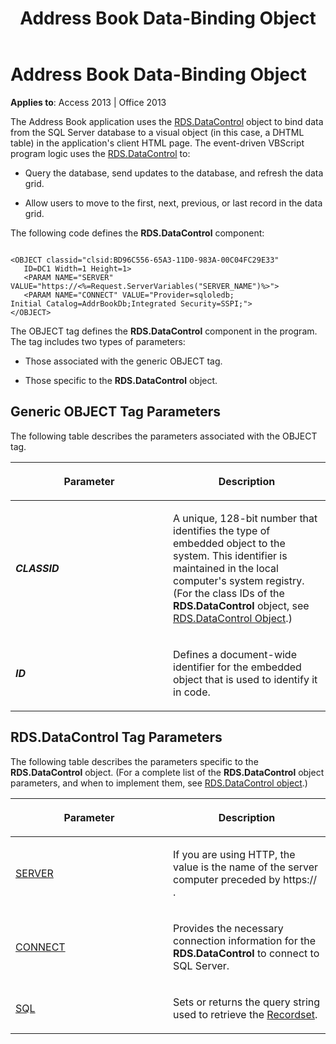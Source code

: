﻿---
title: Address Book Data-Binding Object
TOCTitle: Address Book Data-Binding Object
ms:assetid: cf43f645-1ee1-8655-eb70-86d601e9f3f7
ms:mtpsurl: https://msdn.microsoft.com/library/JJ250030(v=office.15)
ms:contentKeyID: 48547807
ms.date: 09/18/2015
mtps_version: v=office.15
---

# Address Book Data-Binding Object


**Applies to**: Access 2013 | Office 2013

The Address Book application uses the [RDS.DataControl](datacontrol-object-rds.md) object to bind data from the SQL Server database to a visual object (in this case, a DHTML table) in the application's client HTML page. The event-driven VBScript program logic uses the [RDS.DataControl](datacontrol-object-rds.md) to:

  - Query the database, send updates to the database, and refresh the data grid.

  - Allow users to move to the first, next, previous, or last record in the data grid.

The following code defines the **RDS.DataControl** component:

``` 
 
<OBJECT classid="clsid:BD96C556-65A3-11D0-983A-00C04FC29E33" 
   ID=DC1 Width=1 Height=1> 
   <PARAM NAME="SERVER" VALUE="https://<%=Request.ServerVariables("SERVER_NAME")%>"> 
   <PARAM NAME="CONNECT" VALUE="Provider=sqloledb; 
Initial Catalog=AddrBookDb;Integrated Security=SSPI;"> 
</OBJECT> 
```

The OBJECT tag defines the **RDS.DataControl** component in the program. The tag includes two types of parameters:

  - Those associated with the generic OBJECT tag.

  - Those specific to the **RDS.DataControl** object.

## Generic OBJECT Tag Parameters

The following table describes the parameters associated with the OBJECT tag.

<table>
<colgroup>
<col style="width: 50%" />
<col style="width: 50%" />
</colgroup>
<thead>
<tr class="header">
<th><p>Parameter</p></th>
<th><p>Description</p></th>
</tr>
</thead>
<tbody>
<tr class="odd">
<td><p><strong><em>CLASSID</em></strong></p></td>
<td><p>A unique, 128-bit number that identifies the type of embedded object to the system. This identifier is maintained in the local computer's system registry. (For the class IDs of the <strong>RDS.DataControl</strong> object, see <a href="datacontrol-object-rds.md">RDS.DataControl Object</a>.)</p></td>
</tr>
<tr class="even">
<td><p><strong><em>ID</em></strong></p></td>
<td><p>Defines a document-wide identifier for the embedded object that is used to identify it in code.</p></td>
</tr>
</tbody>
</table>


## RDS.DataControl Tag Parameters

The following table describes the parameters specific to the **RDS.DataControl** object. (For a complete list of the **RDS.DataControl** object parameters, and when to implement them, see [RDS.DataControl object](datacontrol-object-rds.md).)

<table>
<colgroup>
<col style="width: 50%" />
<col style="width: 50%" />
</colgroup>
<thead>
<tr class="header">
<th><p>Parameter</p></th>
<th><p>Description</p></th>
</tr>
</thead>
<tbody>
<tr class="odd">
<td><p><a href="server-property-rds.md">SERVER</a></p></td>
<td><p>If you are using HTTP, the value is the name of the server computer preceded by https:// .</p></td>
</tr>
<tr class="even">
<td><p><a href="connect-property-rds.md">CONNECT</a></p></td>
<td><p>Provides the necessary connection information for the <strong>RDS.DataControl</strong> to connect to SQL Server.</p></td>
</tr>
<tr class="odd">
<td><p><a href="https://msdn.microsoft.com/library/jj248989(v=office.15)">SQL</a></p></td>
<td><p>Sets or returns the query string used to retrieve the <a href="recordset-object-ado.md">Recordset</a>.</p></td>
</tr>
</tbody>
</table>

